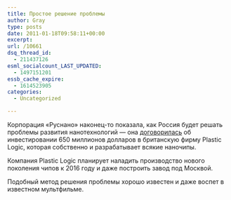 ```yaml
---
title: Простое решение проблемы
author: Gray
type: posts
date: 2011-01-18T09:58:11+00:00
excerpt:
url: /10661
dsq_thread_id:
  - 211437126
esml_socialcount_LAST_UPDATED:
  - 1497151201
essb_cache_expire:
  - 1614523905
categories:
  - Uncategorized

---
```








Корпорация &#171;Руснано&#187; наконец-то показала, как Россия будет решать проблемы развития нанотехнологий — она [договорилась][1] об инвестировании 650 миллионов долларов в британскую фирму Plastic Logic, которая собственно и разрабатывает всякие наночипы.

Компания Plastic Logic планирует наладить производство нового поколения чипов к 2016 году и даже построить завод под Москвой.

Подобный метод решения проблемы хорошо известен и даже воспет в известном мультфильме.

 [1]: http://www.ft.com/cms/s/2/fd8a3f8a-226d-11e0-b6a2-00144feab49a.html#axzz1BNJliWvz